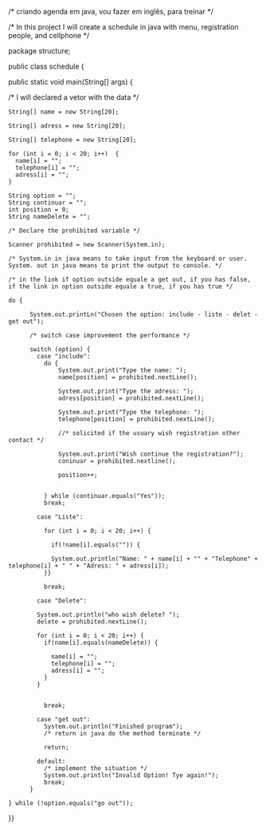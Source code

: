 /* criando agenda em java, vou fazer em inglês, para treinar */

/* In this project I will create a schedule in java with menu, registration people, and cellphone */

package structure;

public class schedule {

  public static void main(String[] args) {


/* I will declared a vetor with the data */

    String[] name = new String[20];

    String[] adress = new String[20];

    String[] telephone = new String[20];

    for (int i = 0; i < 20; i++)  {
      name[i] = "";
      telephone[i] = "";
      adress[i] = "";
    }
    
    String option = "";
    String continuar = "";
    int position = 0;
    String nameDelete = "";

    /* Declare the prohibited variable */

    Scanner prohibited = new Scanner(System.in);

    /* System.in in java means to take input from the keyboard or user. System. out in java means to print the output to console. */

    /* in the link if option outside equale a get out, if you has false, if the link in option outside equale a true, if you has true */

    do {

          System.out.printLn("Chosen the option: include - liste - delet - get out");  

          /* switch case improvement the performance */

          switch (option) {
            case "include":
              do {
                  System.out.print("Type the name: ");
                  name[position] = prohibited.nextLine();

                  System.out.print("Type the adress: ");
                  adress[position] = prohibited.nextLine();

                  System.out.print("Type the telephone: ");
                  telephone[position] = prohibited.nextLine();

                  //* solicited if the usuary wish registration other contact */

                  System.out.print("Wish continue the registration?");
                  coninuar = prohibited.nextline();

                  position++;


              } while (continuar.equals("Yes"));
              break;

            case "Liste":

              for (int i = 0; i < 20; i++) {

                if(!name[i].equals("")) { 

                System.out.println("Name: " + name[i] + "" + "Telephone" + telephone[i] + " " + "Adress: " + adress[i]);
              }}

              break;
            
            case "Delete":

            System.out.println("who wish delete? ");
            delete = prohibited.nextLine();
            
            for (int i = 0; i < 20; i++) { 
              if(name[i].equals(nameDelete)) {
                
                name[i] = "";
                telephone[i] = "";
                adress[i] = "";
              }
            }


              break;
            
            case "get out":
              System.out.println("Finished program");
              /* return in java do the method terminate */

              return;

            default:
              /* implement the situation */
              System.out.println("Invalid Option! Tye again!");
              break;
          }

    } while (!option.equals("go out"));

  }}
